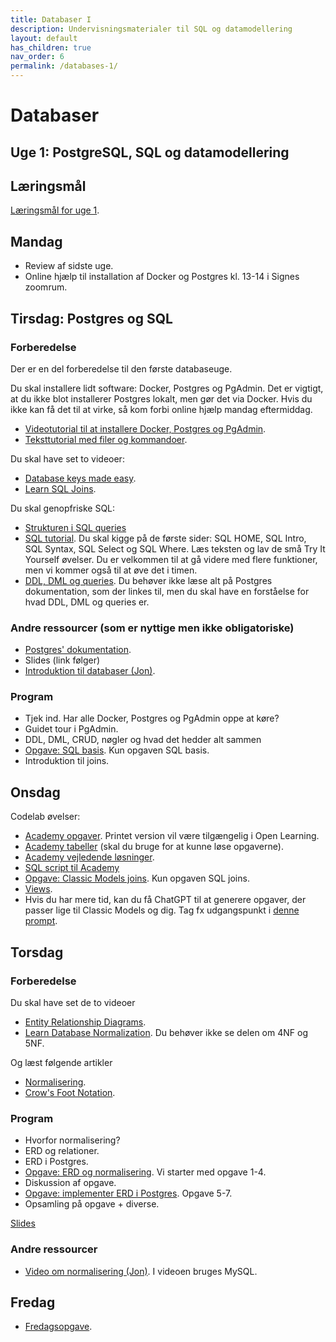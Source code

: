 ```yaml
---
title: Databaser I
description: Undervisningsmaterialer til SQL og datamodellering
layout: default
has_children: true
nav_order: 6
permalink: /databases-1/
---
```



# Databaser

## Uge 1: PostgreSQL, SQL og datamodellering

## Læringsmål

[Læringsmål for uge 1](./laeringsmaal.md#uge-1-normalisering-og-sql).

## Mandag

- Review af sidste uge.
- Online hjælp til installation af Docker og Postgres kl. 13-14 i Signes zoomrum.

## Tirsdag: Postgres og SQL

### Forberedelse

Der er en del forberedelse til den første databaseuge.

Du skal installere lidt software: Docker, Postgres og PgAdmin. Det er vigtigt, at du ikke blot installerer Postgres lokalt, men gør det via Docker. Hvis du ikke kan få det til at virke, så kom forbi online hjælp mandag eftermiddag.

- [Videotutorial til at installere Docker, Postgres og PgAdmin](https://cphbusiness.cloud.panopto.eu/Panopto/Pages/Viewer.aspx?id=b2d67d7f-1dfe-4fe5-894c-b1170155d75f).
- [Teksttutorial med filer og kommandoer](https://github.com/dat2Cph/2semDockerSetupLocal).

Du skal have set to videoer:

- [Database keys made easy](https://www.youtube.com/watch?v=8wUUMOKAK-c).
- [Learn SQL Joins](https://www.youtube.com/watch?v=nivyaiCeWjs).

Du skal genopfriske SQL:

- [Strukturen i SQL queries](./docs/sqlintro.pdf)
- [SQL tutorial](https://www.w3schools.com/sql/default.asp). Du skal kigge på de første sider: SQL HOME, SQL Intro, SQL Syntax, SQL Select og SQL Where. Læs teksten og lav de små Try It Yourself øvelser. Du er velkommen til at gå videre med flere funktioner, men vi kommer også til at øve det i timen.
- [DDL, DML og queries](./docs/ddl_dml_queries.md). Du behøver ikke læse alt på Postgres dokumentation, som der linkes til, men du skal have en forståelse for hvad DDL, DML og queries er.

### Andre ressourcer (som er nyttige men ikke obligatoriske)

- [Postgres' dokumentation](https://www.postgresql.org/docs/16/index.html).
- Slides (link følger)
- [Introduktion til databaser (Jon)](https://cphbusiness.cloud.panopto.eu/Panopto/Pages/Viewer.aspx?id=0f2388a3-48a8-4a27-9ff8-ae4d00d94ad5).

### Program

- Tjek ind. Har alle Docker, Postgres og PgAdmin oppe at køre?
- Guidet tour i PgAdmin.
- DDL, DML, CRUD, nøgler og hvad det hedder alt sammen
- [Opgave: SQL basis](./exercises/exercise_classicmodels.md). Kun opgaven SQL basis.
- Introduktion til joins.

## Onsdag

Codelab øvelser:

- [Academy opgaver](./exercises/exercise_academy.pdf). Printet version vil være tilgængelig i Open Learning.
- [Academy tabeller](./exercises/academy_tabels.pdf) (skal du bruge for at kunne løse opgaverne).
- [Academy vejledende løsninger](./exercises/solutions_academy.pdf).
- [SQL script til Academy](./exercises/academy.sql)
- [Opgave: Classic Models joins](./exercises/exercise_classicmodels.md). Kun opgaven SQL joins.
- [Views](./exercises/exercise_views.pdf).
- Hvis du har mere tid, kan du få ChatGPT til at generere opgaver, der passer lige til Classic Models og dig. Tag fx udgangspunkt i [denne prompt](https://chatgpt.com/share/67ab01bc-4e50-8011-9cd3-9abbad34ff87).

## Torsdag

### Forberedelse

Du skal have set de to videoer

- [Entity Relationship Diagrams](https://www.youtube.com/watch?v=LowjDtiNlk4).
- [Learn Database Normalization](https://www.youtube.com/watch?v=GFQaEYEc8_8). Du behøver ikke se delen om 4NF og 5NF.

Og læst følgende artikler

- [Normalisering](./docs/Normalisering.pdf).
- [Crow's Foot Notation](https://www.freecodecamp.org/news/crows-foot-notation-relationship-symbols-and-how-to-read-diagrams/).

### Program

- Hvorfor normalisering?
- ERD og relationer.
- ERD i Postgres.
- [Opgave: ERD og normalisering](./exercises/exercise_normalization.md). Vi starter med opgave 1-4.
- Diskussion af opgave.
- [Opgave: implementer ERD i Postgres](./exercises/exercise_normalization.md). Opgave 5-7.
- Opsamling på opgave + diverse.

[Slides](./docs/Datamodellering.pdf)

### Andre ressourcer

- [Video om normalisering (Jon)](https://cphbusiness.cloud.panopto.eu/Panopto/Pages/Viewer.aspx?id=28d94c37-4010-43e9-aa6d-ae4d00da0670&start=1412). I videoen bruges MySQL.

## Fredag

- [Fredagsopgave](./exercises/exercise_bibliotek.md).
